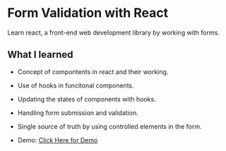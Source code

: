 # Form Validation with React

Learn react, a front-end web development library by working with forms.

## What I learned

- Concept of compontents in react and their working.
- Use of hooks in funcitonal components.
- Updating the states of components with hooks.
- Handling form submission and validation.
- Single source of truth by using controlled elements in the form.

- Demo: [Click Here for Demo](https://react-form-7eff2.web.app/)
